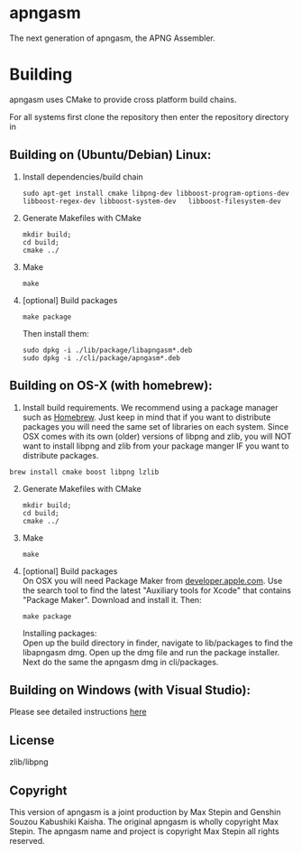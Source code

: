 apngasm
=======
The next generation of apngasm, the APNG Assembler.

Building
========
apngasm uses CMake to provide cross platform build chains.

For all systems first clone the repository then enter the repository directory in 

Building on (Ubuntu/Debian) Linux:  
----------------------------------
1. Install dependencies/build chain  
    ```
    sudo apt-get install cmake libpng-dev libboost-program-options-dev libboost-regex-dev libboost-system-dev   libboost-filesystem-dev
    ```
2. Generate Makefiles with CMake  
    ```
    mkdir build;
    cd build;
    cmake ../
    ```
3. Make  
    ```
    make
    ```
4. [optional] Build packages  
    ```
    make package
    ```

    Then install them:
    ```
    sudo dpkg -i ./lib/package/libapngasm*.deb
    sudo dpkg -i ./cli/package/apngasm*.deb
    ```

Building on OS-X (with homebrew):  
---------------------------------
1. Install build requirements. We recommend using a package manager such as [Homebrew](http://brew.sh/). Just keep in mind that if you want to distribute packages you will need the same set of libraries on each system. Since OSX comes with its own (older) versions of libpng and zlib, you will NOT want to install libpng and zlib from your package manger IF you want to distribute packages.
```
brew install cmake boost libpng lzlib
```

2. Generate Makefiles with CMake  
    ```
    mkdir build;
    cd build;
    cmake ../
    ```
3. Make  
    ```
    make
    ```
5. [optional] Build packages  
    On OSX you will need Package Maker from [developer.apple.com](https://developer.apple.com/downloads). Use the search tool to find the latest "Auxiliary tools for Xcode" that contains "Package Maker". Download and install it. Then:  
    ```
    make package
    ```  
    Installing packages:  
    Open up the build directory in finder, navigate to lib/packages to find the libapngasm dmg. Open up the dmg file and run the package installer. Next do the same the apngasm dmg in cli/packages.
  
Building on Windows (with Visual Studio):  
----------------------------------------------
Please see detailed instructions [here](https://github.com/apngasm/apngasm/blob/assemble_test/docs/building/win/instructions.md)

License
-------
zlib/libpng

Copyright
---------
This version of apngasm is a joint production by Max Stepin and Genshin Souzou Kabushiki Kaisha.
The original apngasm is wholly copyright Max Stepin. The apngasm name and project is copyright Max Stepin all rights reserved.
